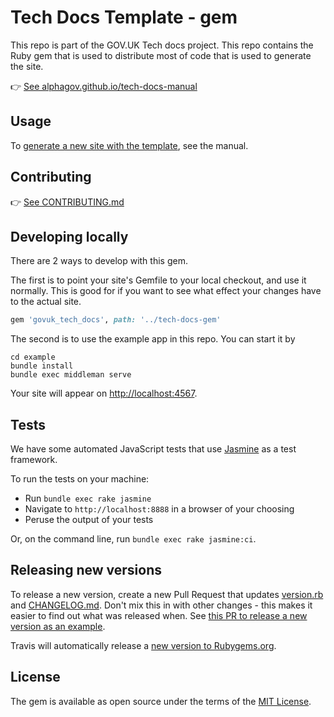 # Tech Docs Template - gem

This repo is part of the GOV.UK Tech docs project. This repo contains the Ruby
gem that is used to distribute most of code that is used to generate the site.

👉 [See alphagov.github.io/tech-docs-manual](https://alphagov.github.io/tech-docs-manual)

## Usage

To [generate a new site with the template](https://alphagov.github.io/tech-docs-manual/#create-a-new-site), see the manual.

## Contributing

👉 [See CONTRIBUTING.md](CONTRIBUTING.md)

## Developing locally

There are 2 ways to develop with this gem.

The first is to point your site's Gemfile to your local checkout, and use it normally. This is good for if you want to see what effect your changes have to the actual site.

```rb
gem 'govuk_tech_docs', path: '../tech-docs-gem'
```

The second is to use the example app in this repo. You can start it by

```
cd example
bundle install
bundle exec middleman serve
```

Your site will appear on <http://localhost:4567>.

## Tests

We have some automated JavaScript tests that use [Jasmine][jas] as a test
framework.

To run the tests on your machine:

- Run `bundle exec rake jasmine`
- Navigate to `http://localhost:8888` in a browser of your choosing
- Peruse the output of your tests

Or, on the command line, run `bundle exec rake jasmine:ci`.

## Releasing new versions

To release a new version, create a new Pull Request that updates [version.rb](lib/govuk_tech_docs/version.rb) and [CHANGELOG.md](CHANGELOG.md). Don't mix this in with other changes - this makes it easier to find out what was released when. See [this PR to release a new version as an example](https://github.com/alphagov/tech-docs-gem/pull/15).

Travis will automatically release a [new version to Rubygems.org](https://rubygems.org/gems/govuk_tech_docs).

## License

The gem is available as open source under the terms of the [MIT License](LICENSE).

[jas]: https://jasmine.github.io/

